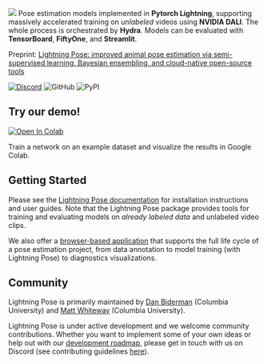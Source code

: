 ![](https://github.com/danbider/lightning-pose/raw/main/assets/images/LightningPose_horizontal_light.png)
Pose estimation models implemented in **Pytorch Lightning**, supporting massively accelerated training on _unlabeled_ videos using **NVIDIA DALI**. 
The whole process is orchestrated by **Hydra**. 
Models can be evaluated with **TensorBoard**, **FiftyOne**, and **Streamlit**.

Preprint: [Lightning Pose: improved animal pose estimation via semi-supervised learning, Bayesian ensembling, and cloud-native open-source tools](https://www.biorxiv.org/content/10.1101/2023.04.28.538703v1)

[![Discord](https://img.shields.io/discord/1103381776895856720)](https://discord.gg/tDUPdRj4BM)
![GitHub](https://img.shields.io/github/license/danbider/lightning-pose)
![PyPI](https://img.shields.io/pypi/v/lightning-pose)

## Try our demo!

[![Open In Colab](https://colab.research.google.com/assets/colab-badge.svg)](https://colab.research.google.com/github/danbider/lightning-pose/blob/main/scripts/litpose_training_demo.ipynb)

Train a network on an example dataset and visualize the results in Google Colab.

## Getting Started
Please see the [Lightning Pose documentation](TODO) for installation instructions and user guides.
Note that the Lightning Pose package provides tools for training and evaluating models on 
_already labeled data_ and unlabeled video clips. 

We also offer a [browser-based application](https://github.com/Lightning-Universe/Pose-app) that 
supports the full life cycle of a pose estimation project, from data annotation to model training 
(with Lightning Pose) to diagnostics visualizations.

## Community

Lightning Pose is primarily maintained by 
[Dan Biderman](https://dan-biderman.netlify.app) (Columbia University) 
and 
[Matt Whiteway](https://themattinthehatt.github.io/) (Columbia University). 

Lightning Pose is under active development and we welcome community contributions.
Whether you want to implement some of your own ideas or help out with our [development roadmap](docs/roadmap.md), please get in touch with us on Discord (see contributing guidelines [here](CONTRIBUTING.md)). 
